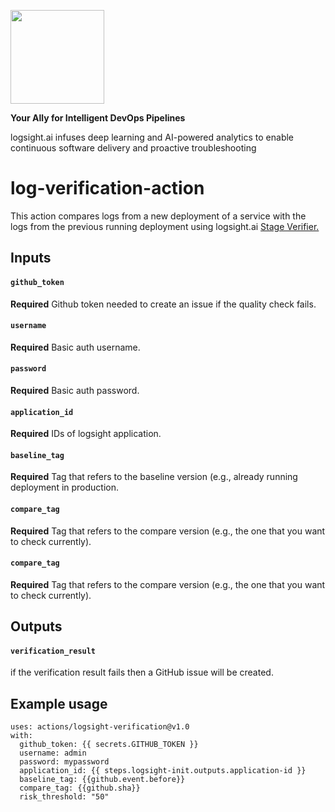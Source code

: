 <a href="https://logsight.ai/"><img src="https://logsight.ai/assets/img/logol.png" width="150"/></a>

**Your Ally for Intelligent DevOps Pipelines**

logsight.ai infuses deep learning and AI-powered analytics to enable continuous software delivery and proactive troubleshooting


# log-verification-action

This action compares logs from a new deployment of a service with the logs from the previous running deployment using
logsight.ai [Stage Verifier.](https://docs.logsight.ai/#/monitor_deployments/stage_verifier)

## Inputs
#### `github_token` 
**Required** Github token needed to create an issue if the quality check fails.
#### `username`
**Required**  Basic auth username.
#### `password`
**Required**  Basic auth password.
#### `application_id`
**Required**  IDs of logsight application.
#### `baseline_tag`
**Required**  Tag that refers to the baseline version (e.g., already running deployment in production.
#### `compare_tag`
**Required**  Tag that refers to the compare version (e.g., the one that you want to check currently).
#### `compare_tag`
**Required**  Tag that refers to the compare version (e.g., the one that you want to check currently).

## Outputs

#### `verification_result`
if the verification result fails then a GitHub issue will be created.

## Example usage

```
uses: actions/logsight-verification@v1.0
with:
  github_token: {{ secrets.GITHUB_TOKEN }}
  username: admin
  password: mypassword
  application_id: {{ steps.logsight-init.outputs.application-id }}
  baseline_tag: {{github.event.before}}
  compare_tag: {{github.sha}}
  risk_threshold: "50"  
```
